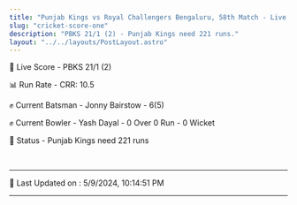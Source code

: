 ```yaml
---
title: "Punjab Kings vs Royal Challengers Bengaluru, 58th Match - Live Cricket Score"
slug: "cricket-score-one"
description: "PBKS 21/1 (2) - Punjab Kings need 221 runs."
layout: "../../layouts/PostLayout.astro"
---
```


🔴 Live Score - PBKS 21/1 (2)  

📊 Run Rate - CRR: 10.5  

✊ Current Batsman - Jonny Bairstow - 6(5)  

✊ Current Bowler - Yash Dayal - 0 Over 0 Run - 0 Wicket  

📑 Status - Punjab Kings need 221 runs

<br />

***

📝 Last Updated on : 5/9/2024, 10:14:51 PM

***

